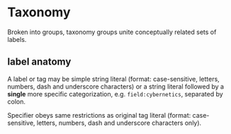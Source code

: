 # Taxonomy

Broken into groups, taxonomy groups unite conceptually related sets of labels.

## label anatomy

A label or tag may be simple string literal (format: case-sensitive, letters, numbers, dash and underscore characters) or
a string literal followed by a **single** more specific categorization, e.g. `field:cybernetics`, separated by colon.

Specifier obeys same restrictions as original tag literal (format: case-sensitive, letters, numbers, dash and underscore characters only).
